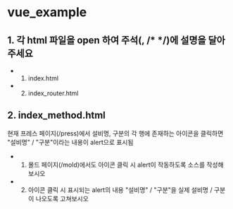 # vue_example

## 1. 각 html 파일을 open 하여 주석(<!-- -->, /* */)에 설명을 달아 주세요  
* 1) index.html
* 2) index_router.html

## 2. index_method.html
현재 프레스 페이지(/press)에서 설비명, 구분의 각 행에 존재하는 아이콘을 클릭하면 "설비명" / "구분"이라는 내용이 alert으로 표시됨
* 1) 몰드 페이지(/mold)에서도 아이콘 클릭 시 alert이 작동하도록 소스를 작성해보시오
* 2) 아이콘 클릭 시 표시되는 alert의 내용 "설비명" / "구분"을 실제 설비명 / 구분이 나오도록 고쳐보시오
